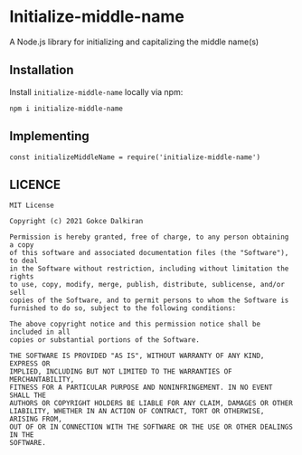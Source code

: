 # Initialize-middle-name

A Node.js library for initializing and capitalizing the middle name(s)

## Installation

Install `initialize-middle-name` locally via npm:

`npm i initialize-middle-name`

## Implementing

`const initializeMiddleName = require('initialize-middle-name')`

## LICENCE

```
MIT License

Copyright (c) 2021 Gokce Dalkiran

Permission is hereby granted, free of charge, to any person obtaining a copy
of this software and associated documentation files (the "Software"), to deal
in the Software without restriction, including without limitation the rights
to use, copy, modify, merge, publish, distribute, sublicense, and/or sell
copies of the Software, and to permit persons to whom the Software is
furnished to do so, subject to the following conditions:

The above copyright notice and this permission notice shall be included in all
copies or substantial portions of the Software.

THE SOFTWARE IS PROVIDED "AS IS", WITHOUT WARRANTY OF ANY KIND, EXPRESS OR
IMPLIED, INCLUDING BUT NOT LIMITED TO THE WARRANTIES OF MERCHANTABILITY,
FITNESS FOR A PARTICULAR PURPOSE AND NONINFRINGEMENT. IN NO EVENT SHALL THE
AUTHORS OR COPYRIGHT HOLDERS BE LIABLE FOR ANY CLAIM, DAMAGES OR OTHER
LIABILITY, WHETHER IN AN ACTION OF CONTRACT, TORT OR OTHERWISE, ARISING FROM,
OUT OF OR IN CONNECTION WITH THE SOFTWARE OR THE USE OR OTHER DEALINGS IN THE
SOFTWARE.

```
